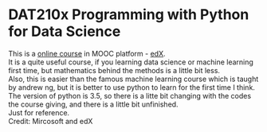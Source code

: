 # DAT210x Programming with Python for Data Science

This is a [online course](https://courses.edx.org/courses/course-v1:Microsoft+DAT210x+1T2017/course/) in MOOC platform - [edX](https://www.edx.org/). <br/>
It is a quite useful course, if you learning data science or machine learning first time, but mathematics behind the methods is a little bit less. <br/> 
Also, this is easier than the famous machine learning course which is taught by andrew ng, but it is better to use python to learn for the first time I think. <br/>
The version of python is 3.5, so there is a litte bit changing with the codes the course giving, and there is a little bit unfinished. <br/>
Just for reference.<br/>
Credit: Mircosoft and edX
